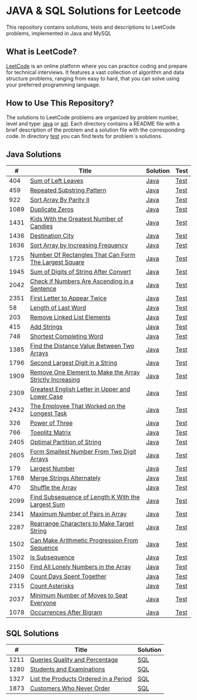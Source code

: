 # JAVA & SQL Solutions for Leetcode

This repository contains solutions, tests and descriptions to LeetCode problems, implemented in Java and MySQL

## What is LeetCode?

[LeetCode](https://leetcode.com/) is an online platform where you can practice coding and prepare for technical interviews. It features a vast collection of algorithm and data structure problems, ranging from easy to hard, that you can solve using your preferred programming language.

## How to Use This Repository?

The solutions to LeetCode problems are organized by problem number, level and type: [java](https://github.com/SerhiiRyzhkov/leetcode/tree/master/src/main/java) or [sql](https://github.com/SerhiiRyzhkov/leetcode/tree/master/src/main/sql). Each directory contains a README file with a brief description of the problem and a solution file with the corresponding code. In directory [test](https://github.com/SerhiiRyzhkov/leetcode/tree/master/src/test/) you can find tests for problem`s solutions.


## Java Solutions

| #    | Title | Solution                                                                                     | Test                                                                                                      |
|------| ----- |----------------------------------------------------------------------------------------------|-----------------------------------------------------------------------------------------------------------|
| 404  | [Sum of Left Leaves](https://leetcode.com/problems/sum-of-left-leaves/) | [Java](https://github.com/SerhiiRyzhkov/leetcode/tree/master/src/main/java/easy/Task_404)    | [Test](https://github.com/SerhiiRyzhkov/leetcode/blob/master/src/test/easy/Task_404/SolutionTest.java)    |
| 459  | [Repeated Substring Pattern](https://leetcode.com/problems/repeated-substring-pattern/) | [Java](https://github.com/SerhiiRyzhkov/leetcode/tree/master/src/main/java/easy/Task_459)    | [Test](https://github.com/SerhiiRyzhkov/leetcode/blob/master/src/test/easy/Task_459/SolutionTest.java)    | 
| 922  | [Sort Array By Parity II](https://leetcode.com/problems/sort-array-by-parity-ii/) | [Java](https://github.com/SerhiiRyzhkov/leetcode/tree/master/src/main/java/easy/Task_922)    | [Test](https://github.com/SerhiiRyzhkov/leetcode/blob/master/src/test/easy/Task_922/SolutionTest.java)    | 
| 1089 | [Duplicate Zeros](https://leetcode.com/problems/duplicate-zeros/) | [Java](https://github.com/SerhiiRyzhkov/leetcode/tree/master/src/main/java/easy/Task_1089)   | [Test](https://github.com/SerhiiRyzhkov/leetcode/blob/master/src/test/easy/Task_1089/SolutionTest.java)   | 
| 1431 | [Kids With the Greatest Number of Candies](https://leetcode.com/problems/kids-with-the-greatest-number-of-candies/) | [Java](https://github.com/SerhiiRyzhkov/leetcode/tree/master/src/main/java/easy/Task_1431)   | [Test](https://github.com/SerhiiRyzhkov/leetcode/blob/master/src/test/easy/Task_1431/SolutionTest.java)   | 
| 1436 | [Destination City](https://leetcode.com/problems/destination-city/) | [Java](https://github.com/SerhiiRyzhkov/leetcode/tree/master/src/main/java/easy/Task_1436)   | [Test](https://github.com/SerhiiRyzhkov/leetcode/blob/master/src/test/easy/Task_1436/SolutionTest.java)   | 
| 1636 | [Sort Array by Increasing Frequency](https://leetcode.com/problems/sort-array-by-increasing-frequency/) | [Java](https://github.com/SerhiiRyzhkov/leetcode/tree/master/src/main/java/easy/Task_1636)   | [Test](https://github.com/SerhiiRyzhkov/leetcode/blob/master/src/test/easy/Task_1636/SolutionTest.java)   | 
| 1725 | [Number Of Rectangles That Can Form The Largest Square](https://leetcode.com/problems/number-of-rectangles-that-can-form-the-largest-square/) | [Java](https://github.com/SerhiiRyzhkov/leetcode/tree/master/src/main/java/easy/Task_1725)   | [Test](https://github.com/SerhiiRyzhkov/leetcode/blob/master/src/test/easy/Task_1725/SolutionTest.java)   | 
| 1945 | [Sum of Digits of String After Convert](https://leetcode.com/problems/sum-of-digits-of-string-after-convert/) | [Java](https://github.com/SerhiiRyzhkov/leetcode/tree/master/src/main/java/easy/Task_1945)   | [Test](https://github.com/SerhiiRyzhkov/leetcode/blob/master/src/test/easy/Task_1945/SolutionTest.java)   | 
| 2042 | [Check if Numbers Are Ascending in a Sentence](https://leetcode.com/problems/check-if-numbers-are-ascending-in-a-sentence/) | [Java](https://github.com/SerhiiRyzhkov/leetcode/tree/master/src/main/java/easy/Task_2042)   | [Test](https://github.com/SerhiiRyzhkov/leetcode/blob/master/src/test/easy/Task_2042/SolutionTest.java)   | 
| 2351 | [First Letter to Appear Twice](https://leetcode.com/problems/first-letter-to-appear-twice/) | [Java](https://github.com/SerhiiRyzhkov/leetcode/tree/master/src/main/java/easy/Task_2351)   | [Test](https://github.com/SerhiiRyzhkov/leetcode/blob/master/src/test/easy/Task_2351/SolutionTest.java)   |
| 58   | [Length of Last Word](https://leetcode.com/problems/length-of-last-word/) | [Java](https://github.com/SerhiiRyzhkov/leetcode/tree/master/src/main/java/easy/Task_58)     | [Test](https://github.com/SerhiiRyzhkov/leetcode/blob/master/src/test/easy/Task_58/SolutionTest.java)     | 
| 203  | [Remove Linked List Elements](https://leetcode.com/problems/remove-linked-list-elements/) | [Java](https://github.com/SerhiiRyzhkov/leetcode/tree/master/src/main/java/easy/Task_203)    | [Test](https://github.com/SerhiiRyzhkov/leetcode/blob/master/src/test/easy/Task_203/SolutionTest.java)    | 
| 415  | [Add Strings](https://leetcode.com/problems/add-strings/) | [Java](https://github.com/SerhiiRyzhkov/leetcode/tree/master/src/main/java/easy/Task_415)    | [Test](https://github.com/SerhiiRyzhkov/leetcode/blob/master/src/test/easy/Task_415/SolutionTest.java)    | 
| 748  | [Shortest Completing Word](https://leetcode.com/problems/shortest-completing-word/) | [Java](https://github.com/SerhiiRyzhkov/leetcode/tree/master/src/main/java/easy/Task_748)    | [Test](https://github.com/SerhiiRyzhkov/leetcode/blob/master/src/test/easy/Task_748/SolutionTest.java)    | 
| 1385 | [Find the Distance Value Between Two Arrays](https://leetcode.com/problems/find-the-distance-value-between-two-arrays/) | [Java](https://github.com/SerhiiRyzhkov/leetcode/tree/master/src/main/java/easy/Task_1385)   | [Test](https://github.com/SerhiiRyzhkov/leetcode/blob/master/src/test/easy/Task_1385/SolutionTest.java)   | 
| 1796 | [Second Largest Digit in a String](https://leetcode.com/problems/second-largest-digit-in-a-string/) | [Java](https://github.com/SerhiiRyzhkov/leetcode/tree/master/src/main/java/easy/Task_1796)   | [Test](https://github.com/SerhiiRyzhkov/leetcode/blob/master/src/test/easy/Task_1796/SolutionTest.java)   | 
| 1909 | [Remove One Element to Make the Array Strictly Increasing](https://leetcode.com/problems/remove-one-element-to-make-the-array-strictly-increasing/) | [Java](https://github.com/SerhiiRyzhkov/leetcode/tree/master/src/main/java/easy/Task_1909)   | [Test](https://github.com/SerhiiRyzhkov/leetcode/blob/master/src/test/easy/Task_1909/SolutionTest.java)   |
| 2309 | [Greatest English Letter in Upper and Lower Case](https://leetcode.com/problems/greatest-english-letter-in-upper-and-lower-case/) | [Java](https://github.com/SerhiiRyzhkov/leetcode/tree/master/src/main/java/easy/Task_2309)   | [Test](https://github.com/SerhiiRyzhkov/leetcode/blob/master/src/test/easy/Task_2309/SolutionTest.java)   |
| 2432 | [The Employee That Worked on the Longest Task](https://leetcode.com/problems/the-employee-that-worked-on-the-longest-task/) | [Java](https://github.com/SerhiiRyzhkov/leetcode/tree/master/src/main/java/easy/Task_2432)   | [Test](https://github.com/SerhiiRyzhkov/leetcode/blob/master/src/test/easy/Task_2432/SolutionTest.java)   |
| 326  | [Power of Three](https://leetcode.com/problems/power-of-three/) | [Java](https://github.com/SerhiiRyzhkov/leetcode/tree/master/src/main/java/easy/Task_326)    | [Test](https://github.com/SerhiiRyzhkov/leetcode/blob/master/src/test/easy/Task_326/SolutionTest.java)    |
| 766  | [Toeplitz Matrix](https://leetcode.com/problems/power-of-three/) | [Java](https://github.com/SerhiiRyzhkov/leetcode/tree/master/src/main/java/easy/Task_766)    | [Test](https://github.com/SerhiiRyzhkov/leetcode/blob/master/src/test/easy/Task_766/SolutionTest.java)    |
| 2405 | [Optimal Partition of String](https://leetcode.com/problems/optimal-partition-of-string/) | [Java](https://github.com/SerhiiRyzhkov/leetcode/tree/master/src/main/java/medium/Task_2405) | [Test](https://github.com/SerhiiRyzhkov/leetcode/blob/master/src/test/medium/Task_2405/SolutionTest.java) |
| 2605 | [Form Smallest Number From Two Digit Arrays](https://leetcode.com/problems/form-smallest-number-from-two-digit-arrays/) | [Java](https://github.com/SerhiiRyzhkov/leetcode/tree/master/src/main/java/easy/Task_2605)   | [Test](https://github.com/SerhiiRyzhkov/leetcode/blob/master/src/test/easy/Task_2605/SolutionTest.java)   |
| 179  | [Largest Number](https://leetcode.com/problems/largest-number//) | [Java](https://github.com/SerhiiRyzhkov/leetcode/tree/master/src/main/java/medium/Task_179)  | [Test](https://github.com/SerhiiRyzhkov/leetcode/blob/master/src/test/medium/Task_179/SolutionTest.java)  |
| 1768 | [Merge Strings Alternately](https://leetcode.com/problems/merge-strings-alternately/) | [Java](https://github.com/SerhiiRyzhkov/leetcode/tree/master/src/main/java/easy/Task_1768)   | [Test](https://github.com/SerhiiRyzhkov/leetcode/blob/master/src/test/easy/Task_1768/SolutionTest.java)    |
| 470  | [Shuffle the Array](https://leetcode.com/problems/shuffle-the-array/) | [Java](https://github.com/SerhiiRyzhkov/leetcode/tree/master/src/main/java/easy/Task_470)    | [Test](https://github.com/SerhiiRyzhkov/leetcode/blob/master/src/test/easy/Task_470/SolutionTest.java)    |
| 2099 | [Find Subsequence of Length K With the Largest Sum](https://leetcode.com/problems/find-subsequence-of-length-k-with-the-largest-sum/) | [Java](https://github.com/SerhiiRyzhkov/leetcode/tree/master/src/main/java/easy/Task_2099)   | [Test](https://github.com/SerhiiRyzhkov/leetcode/blob/master/src/test/easy/Task_2099/SolutionTest.java)    |
| 2341 | [Maximum Number of Pairs in Array](https://leetcode.com/problems/maximum-number-of-pairs-in-array/) | [Java](https://github.com/SerhiiRyzhkov/leetcode/tree/master/src/main/java/easy/Task_2341)   | [Test](https://github.com/SerhiiRyzhkov/leetcode/blob/master/src/test/easy/Task_2341/SolutionTest.java)    |
| 2287 | [Rearrange Characters to Make Target String](https://leetcode.com/problems/rearrange-characters-to-make-target-string/) | [Java](https://github.com/SerhiiRyzhkov/leetcode/tree/master/src/main/java/easy/Task_2287)   | [Test](https://github.com/SerhiiRyzhkov/leetcode/blob/master/src/test/easy/Task_2287/SolutionTest.java)    |
| 1502 | [Can Make Arithmetic Progression From Sequence](https://leetcode.com/problems/can-make-arithmetic-progression-from-sequence/) | [Java](https://github.com/SerhiiRyzhkov/leetcode/tree/master/src/main/java/easy/Task_1502)   | [Test](https://github.com/SerhiiRyzhkov/leetcode/blob/master/src/test/easy/Task_1502/SolutionTest.java)    |
| 1502 | [Is Subsequence](https://leetcode.com/problems/is-subsequence/) | [Java](https://github.com/SerhiiRyzhkov/leetcode/tree/master/src/main/java/easy/Task_392)    | [Test](https://github.com/SerhiiRyzhkov/leetcode/blob/master/src/test/easy/Task_392/SolutionTest.java)    |
| 2150 | [Find All Lonely Numbers in the Array](https://leetcode.com/problems/find-all-lonely-numbers-in-the-array/) | [Java](https://github.com/SerhiiRyzhkov/leetcode/tree/master/src/main/java/medium/Task_2150) | [Test](https://github.com/SerhiiRyzhkov/leetcode/blob/master/src/test/medium/Task_2150/SolutionTest.java)    |
| 2409 | [Count Days Spent Together](https://leetcode.com/problems/count-days-spent-together/) | [Java](https://github.com/SerhiiRyzhkov/leetcode/tree/master/src/main/java/easy.Task_2409) | [Test](https://github.com/SerhiiRyzhkov/leetcode/blob/master/src/test/easy.Task_2409/SolutionTest.java)    |
| 2315 | [Count Asterisks](https://leetcode.com/problems/count-asterisks/) | [Java](https://github.com/SerhiiRyzhkov/leetcode/tree/master/src/main/java/easy.Task_2315) | [Test](https://github.com/SerhiiRyzhkov/leetcode/blob/master/src/test/easy.Task_2315/SolutionTest.java)    |
| 2037 | [Minimum Number of Moves to Seat Everyone](https://leetcode.com/problems/minimum-number-of-moves-to-seat-everyone/) | [Java](https://github.com/SerhiiRyzhkov/leetcode/tree/master/src/main/java/easy.Task_2037) | [Test](https://github.com/SerhiiRyzhkov/leetcode/blob/master/src/test/easy.Task_2037/SolutionTest.java)    |
| 1078 | [Occurrences After Bigram](https://leetcode.com/problems/occurrences-after-bigram/) | [Java](https://github.com/SerhiiRyzhkov/leetcode/tree/master/src/main/java/easy.Task_1078) | [Test](https://github.com/SerhiiRyzhkov/leetcode/blob/master/src/test/easy.Task_1078/SolutionTest.java)    |


## SQL Solutions

| # | Title | Solution |
|---| ----- | -------- |
| 1211 | [Queries Quality and Percentage](https://leetcode.com/problems/queries-quality-and-percentage/) | [SQL](https://github.com/SerhiiRyzhkov/leetcode/tree/master/src/main/sql/easy/Task_1211) |
| 1280 | [Students and Examinations](https://leetcode.com/problems/students-and-examinations/) | [SQL](https://github.com/SerhiiRyzhkov/leetcode/tree/master/src/main/sql/easy/Task_1280) |
| 1327 | [List the Products Ordered in a Period](https://leetcode.com/problems/list-the-products-ordered-in-a-period/) | [SQL](https://github.com/SerhiiRyzhkov/leetcode/tree/master/src/main/sql/easy/Task_1327) |
| 1873 | [Customers Who Never Order](https://leetcode.com/problems/customers-who-never-order/) | [SQL](https://github.com/SerhiiRyzhkov/leetcode/tree/master/src/main/sql/easy/Task_1873) |
